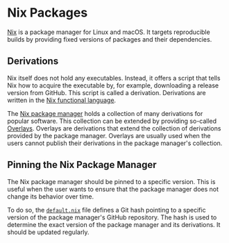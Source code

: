 # Nix Packages

[Nix] is a package manager for Linux and macOS. It targets reproducible builds by providing fixed versions of packages and their dependencies.

## Derivations

Nix itself does not hold any executables. Instead, it offers a script that tells Nix how to acquire the executable by, for example, downloading a release version from GitHub. This script is called a derivation. Derivations are written in the [Nix functional language].

The [Nix package manager] holds a collection of many derivations for popular software. This collection can be extended by providing so-called [Overlays]. Overlays are derivations that extend the collection of derivations provided by the package manager. Overlays are usually used when the users cannot publish their derivations in the package manager's collection.

## Pinning the Nix Package Manager

The Nix package manager should be pinned to a specific version. This is useful when the user wants to ensure that the package manager does not change its behavior over time.

To do so, the [`default.nix`] file defines a Git hash pointing to a specific version of the package manager's GitHub repository. The hash is used to determine the exact version of the package manager and its derivations. It should be updated regularly.

[Nix]: https://nixos.org/
[Nix functional language]: https://nix.dev/tutorials/nix-language
[Nix package manager]: https://github.com/NixOS/nixpkgs
[Overlays]: https://nixos.wiki/wiki/Overlays
[`default.nix`]: ./default.nix
